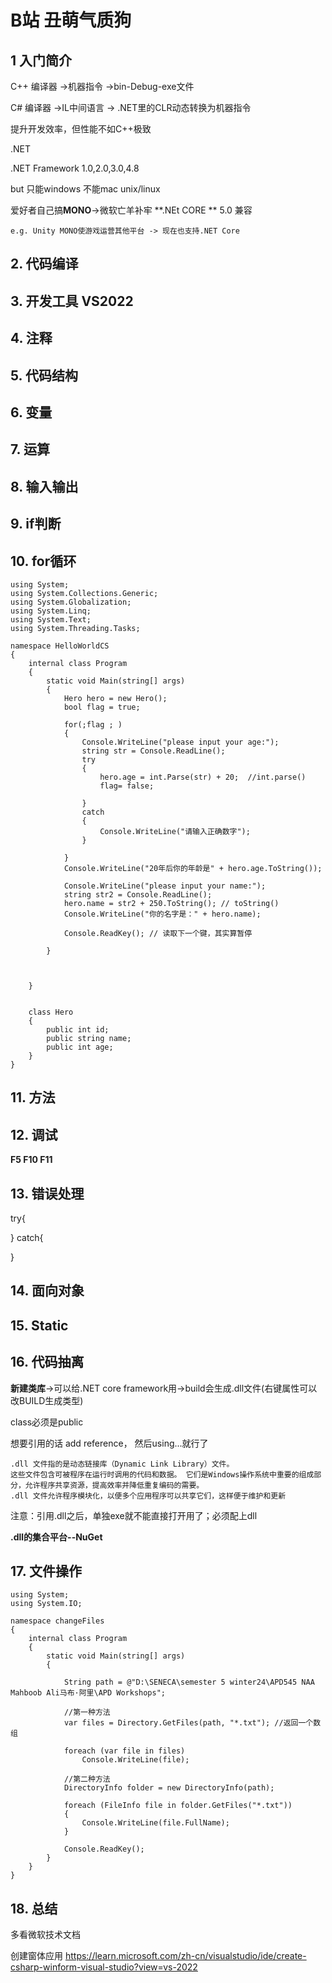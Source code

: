B站 丑萌气质狗
======

## 1 入门简介
C++ 编译器 ->机器指令 ->bin-Debug-exe文件

C# 编译器 ->IL中间语言 ->  .NET里的CLR动态转换为机器指令

提升开发效率，但性能不如C++极致

.NET

.NET Framework 1.0,2.0,3.0,4.8

but 只能windows 不能mac unix/linux

爱好者自己搞**MONO**->微软亡羊补牢 **.NEt CORE ** 5.0 兼容

    e.g. Unity MONO使游戏运营其他平台 -> 现在也支持.NET Core

## 2. 代码编译

## 3. 开发工具 VS2022

## 4. 注释

## 5. 代码结构

## 6. 变量

## 7. 运算

## 8. 输入输出

## 9. if判断

## 10. for循环
```
using System;
using System.Collections.Generic;
using System.Globalization;
using System.Linq;
using System.Text;
using System.Threading.Tasks;

namespace HelloWorldCS
{
    internal class Program
    {
        static void Main(string[] args)
        {
            Hero hero = new Hero();
            bool flag = true;

            for(;flag ; )
            {
                Console.WriteLine("please input your age:");
                string str = Console.ReadLine();
                try
                {
                    hero.age = int.Parse(str) + 20;  //int.parse()
                    flag= false;
          
                }
                catch
                {
                    Console.WriteLine("请输入正确数字");
                }

            }
            Console.WriteLine("20年后你的年龄是" + hero.age.ToString());

            Console.WriteLine("please input your name:");
            string str2 = Console.ReadLine();
            hero.name = str2 + 250.ToString(); // toString()
            Console.WriteLine("你的名字是：" + hero.name);

            Console.ReadKey(); // 读取下一个键，其实算暂停

        }


        
    }


    class Hero
    {
        public int id;
        public string name;
        public int age;
    }
}

```
## 11. 方法

## 12. 调试
**F5 F10 F11**

## 13. 错误处理
try{

}
catch{

}

## 14. 面向对象

## 15. Static

## 16. 代码抽离
**新建类库**->可以给.NET core framework用->build会生成.dll文件(右键属性可以改BUILD生成类型)

class必须是public

想要引用的话 add reference， 然后using...就行了
```
.dll 文件指的是动态链接库（Dynamic Link Library）文件。
这些文件包含可被程序在运行时调用的代码和数据。 它们是Windows操作系统中重要的组成部分，允许程序共享资源，提高效率并降低重复编码的需要。
.dll 文件允许程序模块化，以便多个应用程序可以共享它们，这样便于维护和更新
```
注意：引用.dll之后，单独exe就不能直接打开用了；必须配上dll

**.dll的集合平台--NuGet**


## 17. 文件操作
```
using System;
using System.IO;

namespace changeFiles
{
    internal class Program
    {
        static void Main(string[] args)
        {

            String path = @"D:\SENECA\semester 5 winter24\APD545 NAA Mahboob Ali马布·阿里\APD Workshops";

            //第一种方法
            var files = Directory.GetFiles(path, "*.txt"); //返回一个数组

            foreach (var file in files)
                Console.WriteLine(file);

            //第二种方法
            DirectoryInfo folder = new DirectoryInfo(path);

            foreach (FileInfo file in folder.GetFiles("*.txt"))
            {
                Console.WriteLine(file.FullName);
            }

            Console.ReadKey();
        }
    }
}

```

## 18. 总结
多看微软技术文档

创建窗体应用 https://learn.microsoft.com/zh-cn/visualstudio/ide/create-csharp-winform-visual-studio?view=vs-2022

